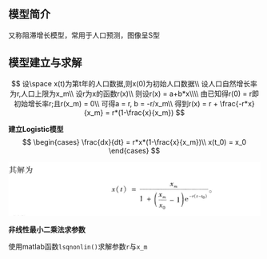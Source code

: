## 模型简介

又称阻滞增长模型，常用于人口预测，图像呈S型



## 模型建立与求解

$$
设\space x(t)为第t年的人口数据,则x(0)为初始人口数据\\
设人口自然增长率为r,人口上限为x_m\\
设r为x的函数r(x)\\
则设r(x) = a+b*x\\\\
由已知得r(0) = r即初始增长率r;且r(x_m) = 0\\
可得a = r, b = -r/x_m\\
得到r(x) = r + \frac{-r*x}{x_m} = r*(1-\frac{x}{x_m})
$$

**建立Logistic模型**
$$
\begin{cases}
\frac{dx}{dt} = r*x*(1-\frac{x}{x_m})\\
x(t_0) = x_0
\end{cases}
$$


![image-20220119151307278](https://raw.githubusercontent.com/Chikie920/Mark/main/Sources/images_math/image-20220119151307278.png)

**非线性最小二乘法求参数**

使用matlab函数`lsqnonlin()`求解参数`r`与`x_m`

